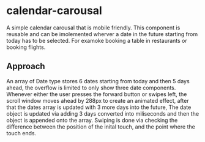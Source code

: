 # calendar-carousal
A simple calendar carousal that is mobile friendly. This component is reusable and can be imolemented wherver a date in the future starting from today has to be selected. For examoke booking a table in restaurants or booking flights.


## Approach
An array of Date type stores 6 dates starting from today and then 5 days ahead, the overflow is limited to only show three date components. Whenever either the user presses the forward button or swipes left, the scroll window moves ahead by 288px to create an animated effect, after that the dates array is updated with 3 more days into the future, The date object is updated via adding 3 days converted into miliseconds and then the object is appended onto the array.
Swiping is done via checking the difference between the position of the inital touch, and the point where the touch ends. 
